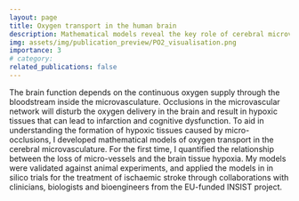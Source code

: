 ```yaml
---
layout: page
title: Oxygen transport in the human brain
description: Mathematical models reveal the key role of cerebral microvasculature in oxygen delivery
img: assets/img/publication_preview/PO2_visualisation.png
importance: 3
# category:
related_publications: false
---
```


The brain function depends on the continuous oxygen supply through the bloodstream inside the microvasculature. Occlusions in the microvascular network will disturb the oxygen delivery in the brain and result in hypoxic tissues that can lead to infarction and cognitive dysfunction. To aid in understanding the formation of hypoxic tissues caused by micro-occlusions, I developed mathematical models of oxygen transport in the cerebral microvasculature. For the first time, I quantified the relationship between the loss of micro-vessels and the brain tissue hypoxia. My models were validated against animal experiments, and applied the models in in silico trials for the treatment of ischaemic stroke through collaborations with clinicians, biologists and bioengineers from the EU-funded INSIST project.
